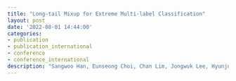 ```yaml
---
title: "Long-tail Mixup for Extreme Multi-label Classification"
layout: post
date: '2022-08-01 14:44:00'
categories:
- publication
- publication_international
- conference
- conference_international
description: "Sangwoo Han, Eunseong Choi, Chan Lim, Jongwuk Lee, Hyunjung Shim<br>The 31st ACM International Conference on Information and Knowledge Management (CIKM)<br>Hybrid Conference, Hosted in Atlanta, Georgia, USA, October 17-21, 2022 (To appear)"
---
```

